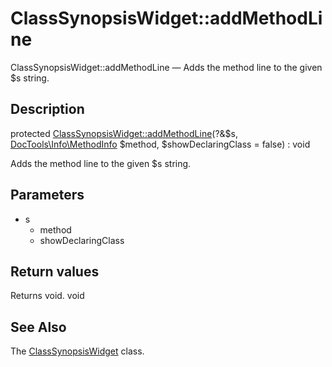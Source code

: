 ClassSynopsisWidget::addMethodLine
================

ClassSynopsisWidget::addMethodLine — Adds the method line to the given $s string.

Description
---------------


protected [ClassSynopsisWidget::addMethodLine](https://github.com/lingtalfi/DocTools/blob/master/doc/api/DocTools/Widget/ClassSynopsis/ClassSynopsisWidget/addMethodLine.md)(?&$s, [DocTools\Info\MethodInfo](https://github.com/lingtalfi/DocTools/blob/master/doc/api/DocTools/Info/MethodInfo.md) $method, $showDeclaringClass = false) : void




Adds the method line to the given $s string.




Parameters
--------------

- s
    - method
    - showDeclaringClass
    

Return values
----------------

Returns void.
void








See Also
-----------

The [ClassSynopsisWidget](https://github.com/lingtalfi/DocTools/blob/master/doc/api/DocTools/Widget/ClassSynopsis/ClassSynopsisWidget.md) class.
